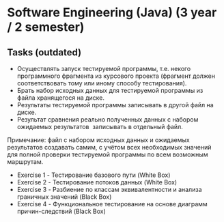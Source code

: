# Software Engineering (Java) (3 year / 2 semester)

## Tasks (outdated)

* Осуществлять запуск тестируемой программы, т.е. некого программного фрагмента из курсового проекта (фрагмент должен соответствовать тому или иному способу тестирования).
* Брать набор исходных данных для тестируемой программы из файла хранящегося на диске.
* Результаты тестируемой программы записывать в другой файл на диске.
* Результат сравнения реально полученных данных с набором ожидаемых результатов  записывать в отдельный файл.

Примечание: файл с набором исходных данных и ожидаемых результатов создавать самим, с учётом всех необходимых значений для полной проверки тестируемой программы по всем возможным маршрутам.

* Exercise 1 - Тестирование базового пути (White Box)
* Exercise 2 - Тестирование потоков данных (White Box)
* Exercise 3 - Разбиение по классам эквивалентности и анализа граничных значений (Black Box)
* Exercise 4 - Функциональное тестирование на основе диаграмм причин-следствий (Black Box)
